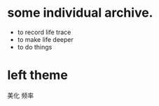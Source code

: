 
# some individual archive.

* to record life trace
* to make life deeper
* to do things 

# left theme
美化
频率
